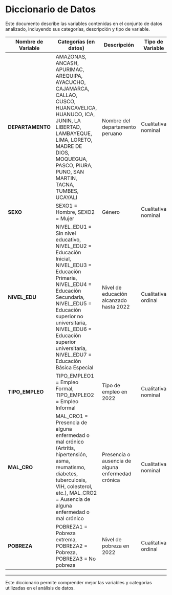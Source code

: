 # Diccionario de Datos

Este documento describe las variables contenidas en el conjunto de datos analizado, incluyendo sus categorías, descripción y tipo de variable.

| Nombre de Variable | Categorías (en datos) | Descripción | Tipo de Variable |
|--------------------|----------------------|-------------|------------------|
| **DEPARTAMENTO** | AMAZONAS, ANCASH, APURIMAC, AREQUIPA, AYACUCHO, CAJAMARCA, CALLAO, CUSCO, HUANCAVELICA, HUANUCO, ICA, JUNIN, LA LIBERTAD, LAMBAYEQUE, LIMA, LORETO, MADRE DE DIOS, MOQUEGUA, PASCO, PIURA, PUNO, SAN MARTIN, TACNA, TUMBES, UCAYALI | Nombre del departamento peruano | Cualitativa nominal |
| **SEXO** | SEXO1 = Hombre, SEXO2 = Mujer | Género | Cualitativa nominal |
| **NIVEL_EDU** | NIVEL_EDU1 = Sin nivel educativo, NIVEL_EDU2 = Educación Inicial, NIVEL_EDU3 = Educación Primaria, NIVEL_EDU4 = Educación Secundaria, NIVEL_EDU5 = Educación superior no universitaria, NIVEL_EDU6 = Educación superior universitaria, NIVEL_EDU7 = Educación Básica Especial | Nivel de educación alcanzado hasta 2022 | Cualitativa ordinal |
| **TIPO_EMPLEO** | TIPO_EMPLEO1 = Empleo Formal, TIPO_EMPLEO2 = Empleo Informal | Tipo de empleo en 2022 | Cualitativa nominal |
| **MAL_CRO** | MAL_CRO1 = Presencia de alguna enfermedad o mal crónico (Artritis, hipertensión, asma, reumatismo, diabetes, tuberculosis, VIH, colesterol, etc.), MAL_CRO2 = Ausencia de alguna enfermedad o mal crónico | Presencia o ausencia de alguna enfermedad crónica | Cualitativa nominal |
| **POBREZA** | POBREZA1 = Pobreza extrema, POBREZA2 = Pobreza, POBREZA3 = No pobreza | Nivel de pobreza en 2022 | Cualitativa ordinal |

---

Este diccionario permite comprender mejor las variables y categorías utilizadas en el análisis de datos.
